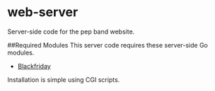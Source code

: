 # web-server
Server-side code for the pep band website.

##Required Modules
This server code requires these server-side Go modules.
* [Blackfriday](https://github.com/russross/blackfriday)

Installation is simple using CGI scripts.

